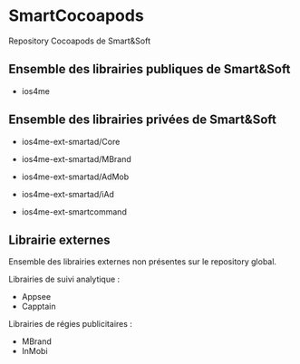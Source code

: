SmartCocoapods
==============

Repository Cocoapods de Smart&amp;Soft

Ensemble des librairies publiques de Smart&Soft
-----------------------------------------------

- ios4me


Ensemble des librairies privées de Smart&Soft
---------------------------------------------

- ios4me-ext-smartad/Core
- ios4me-ext-smartad/MBrand
- ios4me-ext-smartad/AdMob
- ios4me-ext-smartad/iAd

- ios4me-ext-smartcommand

Librairie externes
------------------

Ensemble des librairies externes non présentes sur le repository global.

Librairies de suivi analytique :
- Appsee
- Capptain

Librairies de régies publicitaires :
- MBrand
- InMobi



